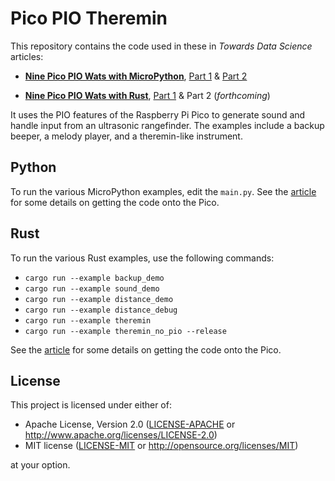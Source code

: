 # Pico PIO Theremin

This repository contains the code used in these in *Towards Data Science* articles:

- [**Nine Pico PIO Wats with MicroPython**](https://towardsdatascience.com/nine-pico-pio-wats-with-micropython-part-1-82b80fb84473), [Part 1](https://towardsdatascience.com/nine-pico-pio-wats-with-micropython-part-1-82b80fb84473) & [Part 2](https://towardsdatascience.com/nine-pico-pio-wats-with-micropython-part-2-984a642f25a4)

- [**Nine Pico PIO Wats with Rust**](https://medium.com/towards-data-science/nine-pico-pio-wats-with-rust-part-1-9d062067dc25), [Part 1](https://medium.com/towards-data-science/nine-pico-pio-wats-with-rust-part-1-9d062067dc25) & Part 2 (*forthcoming*)

It uses the PIO features of the Raspberry Pi Pico to generate sound and handle input from an ultrasonic rangefinder. The examples include a backup beeper, a melody player, and a theremin-like instrument.

## Python

To run the various MicroPython examples, edit the `main.py`. See the [article](https://towardsdatascience.com/nine-pico-pio-wats-with-micropython-part-1-82b80fb84473) for some details on getting the code onto the Pico.

## Rust

To run the various Rust examples, use the following commands:

- `cargo run --example backup_demo`
- `cargo run --example sound_demo`
- `cargo run --example distance_demo`
- `cargo run --example distance_debug`
- `cargo run --example theremin`
- `cargo run --example theremin_no_pio --release`

See the [article](https://medium.com/towards-data-science/nine-pico-pio-wats-with-rust-part-1-9d062067dc25) for some details on getting the code onto the Pico.

## License

This project is licensed under either of:

- Apache License, Version 2.0 ([LICENSE-APACHE](LICENSE-APACHE) or <http://www.apache.org/licenses/LICENSE-2.0>)
- MIT license ([LICENSE-MIT](LICENSE-MIT) or <http://opensource.org/licenses/MIT>)

at your option.
